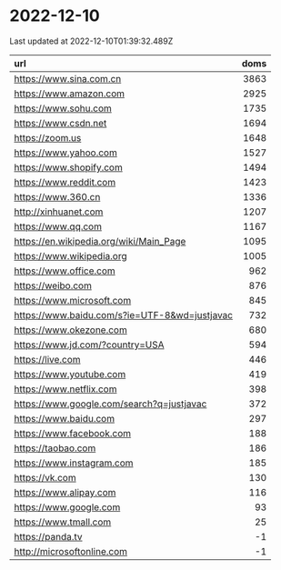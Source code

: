 # 2022-12-10

<!-- BEGIN -->
Last updated at 2022-12-10T01:39:32.489Z

url | doms
:- | -:
https://www.sina.com.cn | 3863
https://www.amazon.com | 2925
https://www.sohu.com | 1735
https://www.csdn.net | 1694
https://zoom.us | 1648
https://www.yahoo.com | 1527
https://www.shopify.com | 1494
https://www.reddit.com | 1423
https://www.360.cn | 1336
http://xinhuanet.com | 1207
https://www.qq.com | 1167
https://en.wikipedia.org/wiki/Main_Page | 1095
https://www.wikipedia.org | 1005
https://www.office.com | 962
https://weibo.com | 876
https://www.microsoft.com | 845
https://www.baidu.com/s?ie=UTF-8&wd=justjavac | 732
https://www.okezone.com | 680
https://www.jd.com/?country=USA | 594
https://live.com | 446
https://www.youtube.com | 419
https://www.netflix.com | 398
https://www.google.com/search?q=justjavac | 372
https://www.baidu.com | 297
https://www.facebook.com | 188
https://taobao.com | 186
https://www.instagram.com | 185
https://vk.com | 130
https://www.alipay.com | 116
https://www.google.com | 93
https://www.tmall.com | 25
https://panda.tv | -1
http://microsoftonline.com | -1
<!-- END -->
